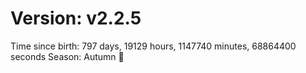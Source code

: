 # Version: v2.2.5
Time since birth: 797 days, 19129 hours, 1147740 minutes, 68864400 seconds
Season: Autumn 🍁
